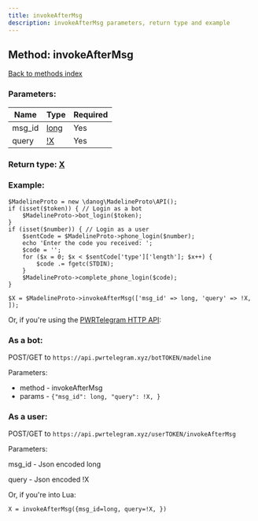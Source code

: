 ```yaml
---
title: invokeAfterMsg
description: invokeAfterMsg parameters, return type and example
---
```

## Method: invokeAfterMsg  
[Back to methods index](index.md)


### Parameters:

| Name     |    Type       | Required |
|----------|---------------|----------|
|msg\_id|[long](../types/long.md) | Yes|
|query|[!X](../types/!X.md) | Yes|


### Return type: [X](../types/X.md)

### Example:


```
$MadelineProto = new \danog\MadelineProto\API();
if (isset($token)) { // Login as a bot
    $MadelineProto->bot_login($token);
}
if (isset($number)) { // Login as a user
    $sentCode = $MadelineProto->phone_login($number);
    echo 'Enter the code you received: ';
    $code = '';
    for ($x = 0; $x < $sentCode['type']['length']; $x++) {
        $code .= fgetc(STDIN);
    }
    $MadelineProto->complete_phone_login($code);
}

$X = $MadelineProto->invokeAfterMsg(['msg_id' => long, 'query' => !X, ]);
```

Or, if you're using the [PWRTelegram HTTP API](https://pwrtelegram.xyz):

### As a bot:

POST/GET to `https://api.pwrtelegram.xyz/botTOKEN/madeline`

Parameters:

* method - invokeAfterMsg
* params - `{"msg_id": long, "query": !X, }`



### As a user:

POST/GET to `https://api.pwrtelegram.xyz/userTOKEN/invokeAfterMsg`

Parameters:

msg_id - Json encoded long

query - Json encoded !X




Or, if you're into Lua:

```
X = invokeAfterMsg({msg_id=long, query=!X, })
```

